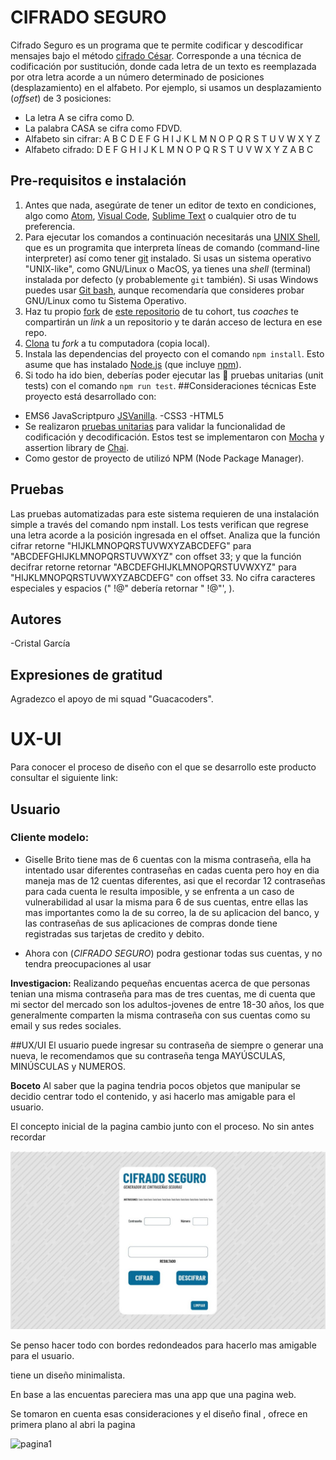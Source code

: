 # CIFRADO SEGURO
Cifrado Seguro es un programa que te permite codificar y descodificar mensajes bajo el método [cifrado César](https://marvelapp.com/5803140). Corresponde a una técnica de codificación por sustitución, donde cada letra de un texto es reemplazada por otra letra acorde a un número determinado de posiciones (desplazamiento) en el alfabeto.
Por ejemplo, si usamos un desplazamiento (_offset_) de 3 posiciones:
- La letra A se cifra como D.
- La palabra CASA se cifra como FDVD.
- Alfabeto sin cifrar: A B C D E F G H I J K L M N O P Q R S T U V W X Y Z
- Alfabeto cifrado: D E F G H I J K L M N O P Q R S T U V W X Y Z A B C
## Pre-requisitos e instalación
1. Antes que nada, asegúrate de tener un editor de texto en
   condiciones, algo como [Atom](https://atom.io/),
   [Visual Code](https://code.visualstudio.com/), [Sublime Text](https://www.sublimetext.com) o cualquier otro de tu preferencia.
2. Para ejecutar los comandos a continuación necesitarás una
   [UNIX Shell](https://github.com/Laboratoria/curricula-js/tree/v2.x/topics/shell),
   que es un programita que interpreta líneas de comando (command-line
   interpreter) así como tener [git](https://github.com/Laboratoria/curricula-js/tree/v2.x/topics/scm/01-git)
   instalado. Si usas un sistema operativo "UNIX-like", como GNU/Linux o MacOS,
   ya tienes una _shell_ (terminal) instalada por defecto (y probablemente `git`
   también). Si usas Windows puedes usar [Git bash](https://git-scm.com/download/win),
   aunque recomendaría que consideres probar GNU/Linux como tu Sistema Operativo.
3. Haz tu propio [fork](https://help.github.com/articles/fork-a-repo/)
   de [ este repositorio](https://github.com/ameyallibg/cdmx-2019-01-bc-core-am-cipher) de tu cohort, tus _coaches_ te compartirán un _link_ a un repositorio y te
   darán acceso de lectura en ese repo.
4. [Clona](https://help.github.com/articles/cloning-a-repository/)
   tu _fork_ a tu computadora (copia local).
5. Instala las dependencias del proyecto con el comando `npm
   install`. Esto asume que has instalado [Node.js](https://nodejs.org/) (que
   incluye [npm](https://docs.npmjs.com/)).
6. Si todo ha ido bien, deberías poder ejecutar las :traffic_light:
   pruebas unitarias (unit tests) con el comando `npm run test`.
##Consideraciones técnicas
Este proyecto está desarrollado con:
- EMS6 JavaScriptpuro [JSVanilla](https://medium.com/laboratoria-developers/vanillajs-vs-jquery-31e623bbd46e).
-CSS3
-HTML5
- Se realizaron [pruebas unitarias]() para validar la funcionalidad de codificación y decodificación. Estos test se implementaron con [Mocha](https://mochajs.org/) y assertion library de [Chai](https://www.chaijs.com/).
- Como gestor de proyecto de utilizó NPM (Node Package Manager).
## Pruebas
Las pruebas automatizadas para este sistema requieren de una instalación simple a través del comando npm install. Los tests verifican que regrese una letra acorde a la posición ingresada en el offset. Analiza que la función  cifrar retorne "HIJKLMNOPQRSTUVWXYZABCDEFG" para "ABCDEFGHIJKLMNOPQRSTUVWXYZ" con offset 33; y que la función decifrar retorne retornar "ABCDEFGHIJKLMNOPQRSTUVWXYZ" para "HIJKLMNOPQRSTUVWXYZABCDEFG" con offset 33. No cifra caracteres especiales y espacios (" !@" debería retornar  " !@"', ).
## Autores
-Cristal García
## Expresiones de gratitud
Agradezco el apoyo de mi squad "Guacacoders".  
# UX-UI
Para conocer el proceso de diseño con el que se desarrollo este producto consultar el siguiente link:


## Usuario

### Cliente modelo:

- Giselle Brito tiene mas de 6 cuentas con la misma contraseña, ella ha intentado usar diferentes contraseñas en cadas cuenta pero hoy en dia maneja mas de 12 cuentas diferentes, asi que el recordar 12 contraseñas para cada cuenta le resulta imposible, y se enfrenta a un caso de vulnerabilidad al usar la misma para  6 de sus cuentas, entre ellas las mas importantes como la de su correo, la de su aplicacion del banco, y las contraseñas de sus aplicaciones de compras donde tiene registradas sus tarjetas  de credito y debito.

- Ahora con (_CIFRADO SEGURO_) podra gestionar todas sus cuentas, y no tendra preocupaciones al usar

**Investigacion:** Realizando pequeñas encuentas acerca de que personas tenian una misma contraseña para mas de tres cuentas, me di cuenta que mi sector del mercado son los adultos-jovenes de entre 18-30 años, los que generalmente comparten la misma contraseña con sus cuentas como su email y sus redes sociales.

##UX/UI
El usuario puede ingresar su contraseña de siempre o generar una nueva, le recomendamos que su contraseña tenga MAYÚSCULAS, MINÚSCULAS y NUMEROS.


**Boceto**
Al saber que la pagina tendria pocos objetos que manipular se decidio centrar todo el contenido, y asi hacerlo mas amigable para el usuario.

El concepto inicial de la pagina cambio junto con el proceso.
No sin antes recordar

![esquema](./src/esquema.jpg)

 Se penso hacer todo con bordes redondeados para hacerlo mas amigable para el usuario.

 tiene un diseño minimalista.

 En base a las encuentas pareciera mas una app que una pagina web.


 Se tomaron en cuenta esas consideraciones y el diseño final , ofrece en primera plano al abri la pagina

![pagina1](./src/pagina1.jpg)
